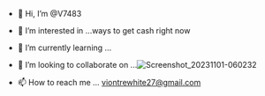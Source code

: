 - 👋 Hi, I’m @V7483
- 👀 I’m interested in ...ways to get cash right now
- 🌱 I’m currently learning ...
- 💞️ I’m looking to collaborate on ...![Screenshot_20231101-060232](https://github.com/V7483/V7483/assets/135182657/0a9edf43-fd51-4aae-b56f-4548046ddfed)

- 📫 How to reach me ... viontrewhite27@gmail.com

<!---
V7483/V7483 is a ✨ special ✨ repository because its `README.md` (this file) appears on your GitHub profile.
